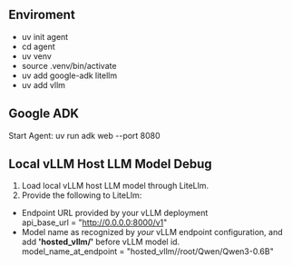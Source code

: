 Enviroment
---
* uv init agent
* cd agent
* uv venv
* source .venv/bin/activate
* uv add google-adk litellm
* uv add vllm

Google ADK
---
Start Agent: uv run adk web --port 8080


Local vLLM Host LLM Model Debug
---
1. Load local vLLM host LLM model through LiteLlm.
2. Provide the following to LiteLlm:  
* Endpoint URL provided by your vLLM deployment  
  api_base_url = "http://0.0.0.0:8000/v1"  
* Model name as recognized by *your* vLLM endpoint configuration, and add **'hosted_vllm/'** before vLLM model id.  
  model_name_at_endpoint = "hosted_vllm//root/Qwen/Qwen3-0.6B"  

